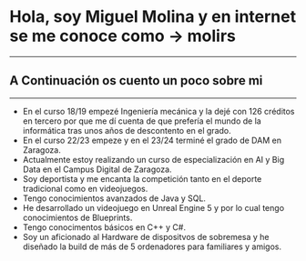 # Hola, soy Miguel Molina y en internet se me conoce como -> molirs
---
## A Continuación os cuento un poco sobre mi
---
- En el curso 18/19 empezé Ingeniería mecánica y la dejé con 126 créditos en tercero por que me dí cuenta de que prefería el mundo de la informática tras unos años de descontento en el grado.
- En el curso 22/23 empeze y en el 23/24 terminé el grado de DAM en Zaragoza.
- Actualmente estoy realizando un curso de especialización en AI y Big Data en el Campus Digital de Zaragoza.
- Soy deportista y me encanta la competición tanto en el deporte tradicional como en videojuegos.
- Tengo conocimientos avanzados de Java y SQL.
- He desarrollado un videojuego en Unreal Engine 5 y por lo cual tengo conocimientos de Blueprints.
- Tengo conocimentos básicos en C++ y C#.
- Soy un aficionado al Hardware de dispositvos de sobremesa y he diseñado la build de más de 5 ordenadores para familiares y amigos.
<!--
**molirs/molirs** is a ✨ _special_ ✨ repository because its `README.md` (this file) appears on your GitHub profile.

Here are some ideas to get you started:

- 🔭 I’m currently working on ...
- 🌱 I’m currently learning ...
- 👯 I’m looking to collaborate on ...
- 🤔 I’m looking for help with ...
- 💬 Ask me about ...
- 📫 How to reach me: ...
- 😄 Pronouns: ...
- ⚡ Fun fact: ...
-->
